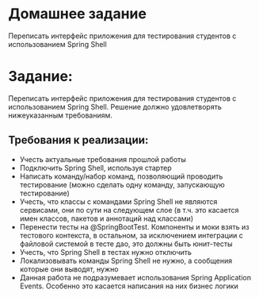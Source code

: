 # Домашнее задание
Переписать интерфейс приложения для тестирования студентов с использованием Spring Shell

# Задание:
Переписать интерфейс приложения для тестирования студентов с использованием Spring Shell. Решение должно удовлетворять нижеуказанным требованиям.

## Требования к реализации:
+ Учесть актуальные требования прошлой работы
+ Подключить Spring Shell, используя стартер
+ Написать команду/набор команд, позволяющий проводить тестирование (можно сделать одну команду, запускающую тестирование)
+ Учесть, что классы с командами Spring Shell не являются сервисами, они по сути на следующем слое (в т.ч. это касается имен классов, пакетов и аннотаций над классами)
+ Перенести тесты на @SpringBootTest. Компоненты и моки взять из тестового контекста, в остальном, за исключением интеграции с файловой системой в тесте дао, это должны быть юнит-тесты
+ Учесть, что Spring Shell в тестах нужно отключить
+ Локализовывать команды Spring Shell не нужно, а сообщения которые они выводят, нужно
+ Данная работа не подразумевает использования Spring Application Events. Особенно это касается написания на них бизнес логики
